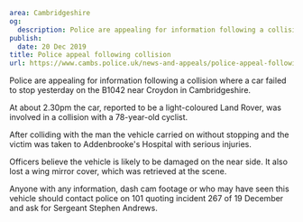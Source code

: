 ```yaml
area: Cambridgeshire
og:
  description: Police are appealing for information following a collision where a car failed to stop yesterday on the B1042 near Croydon in Cambridgeshire.
publish:
  date: 20 Dec 2019
title: Police appeal following collision
url: https://www.cambs.police.uk/news-and-appeals/police-appeal-following-collision-20-Dec-2019
```

Police are appealing for information following a collision where a car failed to stop yesterday on the B1042 near Croydon in Cambridgeshire.

At about 2.30pm the car, reported to be a light-coloured Land Rover, was involved in a collision with a 78-year-old cyclist.

After colliding with the man the vehicle carried on without stopping and the victim was taken to Addenbrooke's Hospital with serious injuries.

Officers believe the vehicle is likely to be damaged on the near side. It also lost a wing mirror cover, which was retrieved at the scene.

Anyone with any information, dash cam footage or who may have seen this vehicle should contact police on 101 quoting incident 267 of 19 December and ask for Sergeant Stephen Andrews.
